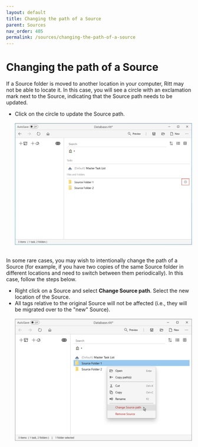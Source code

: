```yaml
---
layout: default
title: Changing the path of a Source
parent: Sources
nav_order: 405
permalink: /sources/changing-the-path-of-a-source
---
```


# Changing the path of a Source

If a Source folder is moved to another location in your computer, Ritt may not be able to locate it. In this case, you will see a circle with an exclamation mark next to the Source, indicating that the Source path needs to be updated. 
- Click on the circle to update the Source path.<br/><br/>![Please Update Source path](../img/Please-Update-Source-path.png) <br/><br/>


In some rare cases, you may wish to intentionally change the path of a Source (for example, if you have two copies of the same Source folder in different locations and need to switch between them periodically). In this case, follow the steps below.

- Right click on a Source and select **Change Source path**. Select the new location of the Source.
- All tags relative to the original Source will not be affected (i.e., they will be migrated over to the "new" Source).<br/><br/>![Change Source path](../img/Change-Source-Path.png)